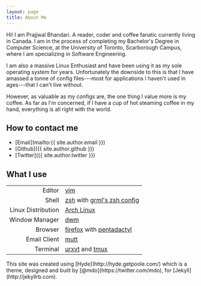 ```yaml
---
layout: page
title: About Me
---
```

Hi! I am Prajjwal Bhandari. A reader, coder and coffee fanatic currently
living in Canada. I am in the process of completing my Bachelor's Degree in 
Computer Science, at the University of Toronto, Scarborough Campus, where I am
specializing in Software Engineering.

I am also a massive Linux Enthusiast and have been using it as my sole
operating system for years. Unfortunately the downside to this is that I have
amassed a tonne of config files---most for applications I haven't used in
ages---that I can't live without.

However, as valuable as my configs are, the one thing I value more is my coffee.
As far as I'm concerned, if I have a cup of hot steaming coffee in my hand,
everything is all right with the world.

## How to contact me
* [Email](mailto:{{ site.author.email }})
* [Github]({{ site.author.github }})
* [Twitter]({{ site.author.twitter }})

## What I use
<div markdown="1" class="what-i-use">

|                     |                                                     |
|--------------------:|:----------------------------------------------------|
|Editor               | [vim](http://www.vim.org "If it's good enough for the beast ...")  |
|Shell                | [zsh](http://www.zsh.org) with [grml's zsh config](https://grml.org/zsh/) |
|Linux Distribution   | [Arch Linux](https://www.archlinux.org) |
|Window Manager       | [dwm](http://dwm.suckless.org/) |
|Browser              | [firefox](https://www.mozilla.com/firefox) with [pentadactyl](http://5digits.org/pentadactyl/) |
|Email Client         | [mutt](http://www.mutt.org/) |
|Terminal             | [urxvt](http://software.schmorp.de/pkg/rxvt-unicode.html) and [tmux](http://tmux.sourceforge.net/) |

</div>


<p markdown="1" class="credits">
This site was created using [Hyde](http://hyde.getpoole.com/) which is a theme,
designed and built by [@mdo](https://twitter.com/mdo), for
[Jekyll](http://jekyllrb.com).
</p>
